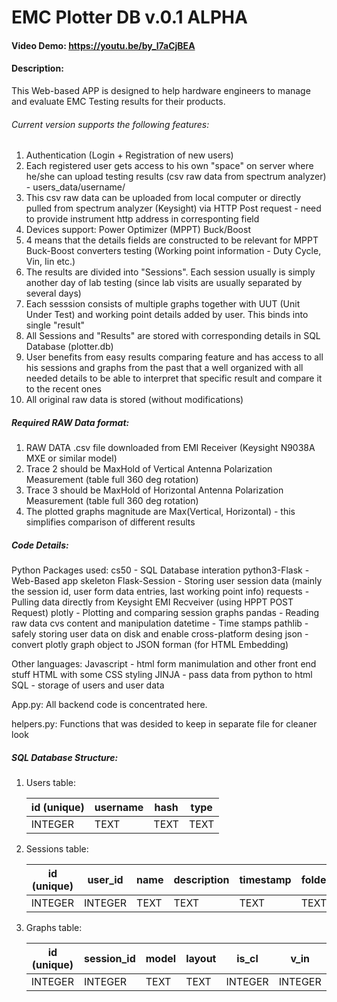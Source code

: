 # EMC Plotter DB v.0.1 ALPHA
#### Video Demo: https://youtu.be/by_l7aCjBEA
#### Description:
This Web-based APP is designed to help hardware engineers to manage and evaluate EMC Testing results for their products. 

###### Current version supports the following features:
1. Authentication (Login + Registration of new users)
2. Each registered user gets access to his own "space" on server where he/she can upload testing results (csv raw data from spectrum analyzer) - users_data/username/
3. This csv raw data can be uploaded from local computer or directly pulled from spectrum analyzer (Keysight) via HTTP Post request - need to provide instrument http address in corresponting field
4. Devices support: Power Optimizer (MPPT) Buck/Boost
5. 4 means that the details fields are constructed to be relevant for MPPT Buck-Boost converters testing (Working point information - Duty Cycle, Vin, Iin etc.)
5. The results are divided into "Sessions". Each session usually is simply another day of lab testing (since lab visits are usually separated by several days)
6. Each sesssion consists of multiple graphs together with UUT (Unit Under Test) and working point details added by user. This binds into single "result"
7. All Sessions and "Results" are stored with corresponding details in SQL Database (plotter.db) 
8. User benefits from easy results comparing feature and has access to all his sessions and graphs from the past that a well organized with all needed details to be able to interpret that specific result and compare it to the recent ones
9. All original raw data is stored (without modifications)


##### Required RAW Data format:
1. RAW DATA .csv file downloaded from EMI Receiver (Keysight N9038A MXE or similar model)
2. Trace 2 should be MaxHold of Vertical Antenna Polarization Measurement (table full 360 deg rotation)
3. Trace 3 should be MaxHold of Horizontal Antenna Polarization Measurement (table full 360 deg rotation)
4. The plotted graphs magnitude are Max(Vertical, Horizontal) - this simplifies comparison of different results


##### Code Details:
Python Packages used:
    cs50 - SQL Database interation
    python3-Flask - Web-Based app skeleton
    Flask-Session - Storing user session data (mainly the session id, user form data entries, last working point info)
    requests - Pulling data directly from Keysight EMI Recveiver (using HPPT POST Request)
    plotly - Plotting and comparing session graphs
    pandas - Reading raw data cvs content and manipulation
    datetime - Time stamps
    pathlib - safely storing user data on disk and enable cross-platform desing
    json - convert plotly graph object to JSON forman (for HTML Embedding)

Other languages:
    Javascript - html form manimulation and other front end stuff
    HTML with some CSS styling
    JINJA - pass data from python to html
    SQL - storage of users and user data

App.py:
    All backend code is concentrated here. 

helpers.py:
    Functions that was desided to keep in separate file for cleaner look

##### SQL Database Structure:
1. Users table:

    | id (unique) | username | hash | type |
    | ---         | ---      | ---  | ---  |
    | INTEGER     | TEXT     | TEXT | TEXT |

2. Sessions table:
    
    | id (unique) | user_id | name | description | timestamp | folder |
    | ---         | ---     | ---  | ---         | ---       | ---    |
    | INTEGER     | INTEGER | TEXT | TEXT        | TEXT      | TEXT   |
 

3. Graphs table:
    
    | id (unique) | session_id | model | layout | is_cl   | v_in    | v_out   | i_in  | i_load | dc    | power   | mode | comment | filename | timestamp | is_final |
    |     ---     | ---        | ---   | ---    | ---     | ---     | ---     | ---   | ---    | ---   | ---     | ---  | ---     | ---      | ---       | --- |
    | INTEGER     | INTEGER    | TEXT  | TEXT   | INTEGER | INTEGER | INTEGER | FLOAT | FLOAT  | FLOAT | INTEGER | TEXT | TEXT    | TEXT     |           | INTEGER  |



